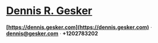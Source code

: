 # [Dennis R. Gesker](https://dennis.gesker.com/resume_full.html)

**[https://dennis.gesker.com](https://dennis.gesker.com)** ᐧ **[dennis@gesker.com](mailto:dennis@gesker.com)** ᐧ **+1202783202**
